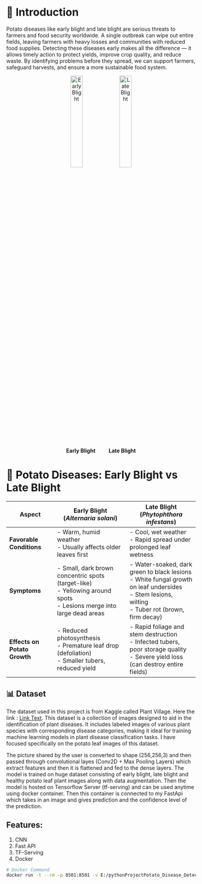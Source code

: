# 🌟 Introduction

  Potato diseases like early blight and late blight are serious threats to farmers and food security worldwide. A single outbreak can wipe out entire fields, leaving farmers with heavy losses and communities with reduced food supplies. Detecting these diseases early makes all the difference — it allows timely action to protect yields, improve crop quality, and reduce waste. By identifying problems before they spread, we can support farmers, safeguard harvests, and ensure a more sustainable food system.

<p align="center">
  <img src="https://thumbs.dreamstime.com/b/potato-leaf-attacked-alternaria-solani-specific-symptom-early-blight-alternaria-solanion-cultivated-potato-leaf-solanum-148379279.jpg" alt="Early Blight" width="25%"/>
  <img src="https://millerresearch.com/wp-content/uploads/2019/01/Halo-2-3-1080x675.jpg" alt="Late Blight" width="25%"/>
</p>

<p align="center">
  <b>Early Blight</b> &nbsp;&nbsp;&nbsp;&nbsp;&nbsp;&nbsp;&nbsp; <b>Late Blight</b>
</p>

# 🌱 Potato Diseases: Early Blight vs Late Blight

| Aspect                     | Early Blight (*Alternaria solani*)                                   | Late Blight (*Phytophthora infestans*)                       |
|-----------------------------|----------------------------------------------------------------------|-------------------------------------------------------------|
| **Favorable Conditions**   | - Warm, humid weather <br> - Usually affects older leaves first       | - Cool, wet weather <br> - Rapid spread under prolonged leaf wetness |
| **Symptoms**               | - Small, dark brown concentric spots (target-like) <br> - Yellowing around spots <br> - Lesions merge into large dead areas | - Water-soaked, dark green to black lesions <br> - White fungal growth on leaf undersides <br> - Stem lesions, wilting <br> - Tuber rot (brown, firm decay) |
| **Effects on Potato Growth** | - Reduced photosynthesis <br> - Premature leaf drop (defoliation) <br> - Smaller tubers, reduced yield | - Rapid foliage and stem destruction <br> - Infected tubers, poor storage quality <br> - Severe yield loss (can destroy entire fields) |


## 📊 Dataset
The dataset used in this project is from Kaggle called Plant Village. Here the link : [Link Text](https://www.kaggle.com/datasets/arjuntejaswi/plant-village). This dataset is a collection of images designed to aid in the identification of plant diseases. It includes labeled images of various plant species with corresponding disease categories, making it ideal for training machine learning models in plant disease classification tasks. I have focused specifically on the potato leaf images of this dataset.





The picture shared by the user is converted to shape (256,256,3) and then passed through convolutional layes (Conv2D + Max Pooling Layers) which extract features and then it is flattened and fed to the dense layers.
The model is trained on huge dataset consisting of early blight, late blight and healthy potato leaf plant images along with data augmentation. Then the model is hosted on Tensorflow Server (tf-serving) and can be used anytime
using docker container. Then this container is connected to my FastApi which takes in an image and gives prediction and the confidence level of the prediction.

## Features: 
1. CNN
2. Fast API
3. TF-Serving
4. Docker

```bash
# Docker Command
docker run -t --rm -p 8501:8501 -v E:/pythonProjectPotato_Disease_Detection:/potato-disease  tensorflow/serving --rest_api_port=8501 --model_config_file=/potato-disease/model_config_list

